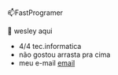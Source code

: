 📫FastProgramer

👋 wesley aqui 
- 4/4 tec.informatica
- não gostou arrasta pra cima
- meu e-mail [email](wesley.lima31@escola.pr.gov.br)
